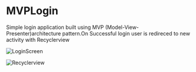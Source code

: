 # MVPLogin
Simple login application built using MVP (Model-View-Presenter)architecture pattern.On Successful login user is redireced to new activity with Recyclerview


  

![LoginScreen](https://user-images.githubusercontent.com/6368710/54777712-f1caf380-4c38-11e9-928a-7f8fcbb79942.png)


![Recyclerview](https://user-images.githubusercontent.com/6368710/54777846-38b8e900-4c39-11e9-8568-1839cd10a61f.png)

